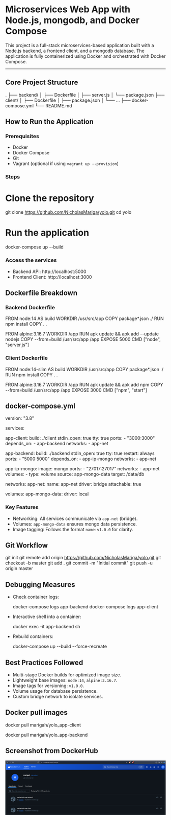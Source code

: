 # Microservices Web App with Node.js, mongodb, and Docker Compose

This project is a full-stack microservices-based application built with a Node.js backend, a frontend client, and a mongodb database. The application is fully containerized using Docker and orchestrated with Docker Compose.

---

## Core Project Structure

.
├── backend/
│   ├── Dockerfile
│   ├── server.js
│   └── package.json
├── client/
│   ├── Dockerfile
│   ├── package.json
│   └── ...
├── docker-compose.yml
└── README.md

## How to Run the Application

### Prerequisites

- Docker
- Docker Compose
- Git
- Vagrant (optional if using `vagrant up --provision`)

### Steps

# Clone the repository
git clone https://github.com/NicholasMariga/yolo.git
cd yolo

# Run the application
docker-compose up --build

### Access the services

- Backend API: http://localhost:5000
- Frontend Client: http://localhost:3000

## Dockerfile Breakdown

### Backend Dockerfile

FROM node:14 AS build
WORKDIR /usr/src/app
COPY package*.json ./
RUN npm install
COPY . .

FROM alpine:3.16.7
WORKDIR /app
RUN apk update && apk add --update nodejs
COPY --from=build /usr/src/app /app
EXPOSE 5000
CMD ["node", "server.js"]

### Client Dockerfile

FROM node:14-slim AS build
WORKDIR /usr/src/app
COPY package*.json ./
RUN npm install
COPY . .

FROM alpine:3.16.7
WORKDIR /app
RUN apk update && apk add npm
COPY --from=build /usr/src/app /app
EXPOSE 3000
CMD ["npm", "start"]


## docker-compose.yml

version: "3.8"

services:

  app-client:
    build: ./client
    stdin_open: true
    tty: true
    ports:
      - "3000:3000"
    depends_on: 
      - app-backend
    networks:
      - app-net

  app-backend:
    build: ./backend
    stdin_open: true
    tty: true
    restart: always
    ports:
      - "5000:5000"
    depends_on: 
      - app-ip-mongo
    networks:
      - app-net

 
  app-ip-mongo:
    image: mongo
    ports:
      - "27017:27017"
    networks:
      - app-net
    volumes:
      - type: volume
        source: app-mongo-data
        target: /data/db


networks:
  app-net:
    name: app-net
    driver: bridge
    attachable: true


volumes:
  app-mongo-data:
    driver: local


### Key Features

- Networking: All services communicate via `app-net` (bridge).
- Volumes: `app-mongo-data` ensures mongo data persistence.
- Image tagging: Follows the format `name:v1.0.0` for clarity.


## Git Workflow

git init
git remote add origin https://github.com/NicholasMariga/yolo.git
git checkout -b master
git add .
git commit -m "Initial commit"
git push -u origin master

##  Debugging Measures

- Check container logs:
  
  docker-compose logs app-backend
  docker-compose logs app-client
  
- Interactive shell into a container:

  docker exec -it app-backend sh
  
- Rebuild containers:
 
  docker-compose up --build --force-recreate
  
## Best Practices Followed

- Multi-stage Docker builds for optimized image size.
- Lightweight base images: `node:14`, `alpine:3.16.7`.
- Image tags for versioning: `v1.0.0`.
- Volume usage for database persistence.
- Custom bridge network to isolate services.

## Docker pull images

docker pull marigah/yolo_app-client

docker pull marigah/yolo_app-backend

## Screenshot from DockerHub

![DockerHub](./images/dockerhub-screenshot.png)


